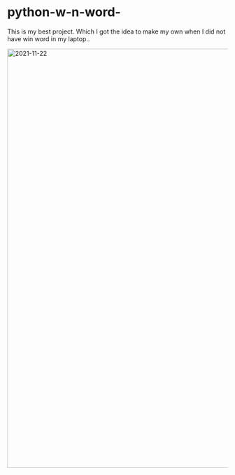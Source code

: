 # python-w-n-word-
This is my best project. Which I got the idea to make my own when
I did not have win word in my laptop..

<img width="960" alt="2021-11-22" src="https://user-images.githubusercontent.com/93995876/142977992-f7252ce3-ab5b-43f1-b4ba-39ff75a50e58.png">

